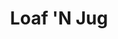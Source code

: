 ---
title: "Loaf 'N Jug"
url: /great-falls/loaf-n-jug-smelter-avenue-northeast/
shop: convenience
---